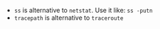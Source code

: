 * ```ss``` is alternative to ```netstat```. Use it like: ```ss -putn```  
* ```tracepath``` is alternative to ```traceroute```  
